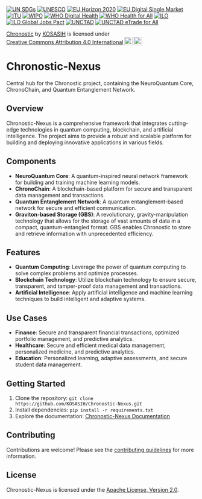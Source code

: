 [![UN SDGs](https://img.shields.io/badge/UN_SDGs-2030-blue)](https://www.un.org/sustainabledevelopment/)
[![UNESCO](https://img.shields.io/badge/UNESCO-Education_Science_Culture-blue)](https://www.unesco.org/)
[![EU Horizon 2020](https://img.shields.io/badge/EU_Horizon_2020-Innovation_Research-blue)](https://ec.europa.eu/programmes/horizon2020/)
[![EU Digital Single Market](https://img.shields.io/badge/EU_Digital_Single_Market-Digital_Economy-blue)](https://ec.europa.eu/digital-single-market/)
[![ITU](https://img.shields.io/badge/ITU-International_Cooperation-blue)](https://www.itu.int/)
[![WIPO](https://img.shields.io/badge/WIPO-Intellectual_Property_Innovation-blue)](https://www.wipo.int/)
[![WHO Digital Health](https://img.shields.io/badge/WHO_Digital_Health-Digital_Health-blue)](https://www.who.int/news-room/q-and-a/detail/digital-health)
[![WHO Health for All](https://img.shields.io/badge/WHO_Health_for_All-Health_for_All-blue)](https://www.who.int/news-room/q-and-a/detail/health-for-all)
[![ILO](https://img.shields.io/badge/ILO-Decent_Work-blue)](https://www.ilo.org/)
[![ILO Global Jobs Pact](https://img.shields.io/badge/ILO_Global_Jobs_Pact-Jobs_and_Social_Protection-blue)](https://www.ilo.org/global/topics/jobs-pact/lang--en/index.htm)
[![UNCTAD](https://img.shields.io/badge/UNCTAD-Trade_and_Development-blue)](https://unctad.org/)
[![UNCTAD eTrade for All](https://img.shields.io/badge/UNCTAD_eTrade_for_All-Digital_Trade-blue)](https://unctad.org/en/Pages/DTL/ETDA/ETDA.aspx)

<p xmlns:cc="http://creativecommons.org/ns#" xmlns:dct="http://purl.org/dc/terms/"><a property="dct:title" rel="cc:attributionURL" href="https://github.com/KOSASIH/Chronostic-Nexus">Chronostic</a> by <a rel="cc:attributionURL dct:creator" property="cc:attributionName" href="https://www.linkedin.com/in/kosasih-81b46b5a">KOSASIH</a> is licensed under <a href="https://creativecommons.org/licenses/by/4.0/?ref=chooser-v1" target="_blank" rel="license noopener noreferrer" style="display:inline-block;">Creative Commons Attribution 4.0 International<img style="height:22px!important;margin-left:3px;vertical-align:text-bottom;" src="https://mirrors.creativecommons.org/presskit/icons/cc.svg?ref=chooser-v1" alt=""><img style="height:22px!important;margin-left:3px;vertical-align:text-bottom;" src="https://mirrors.creativecommons.org/presskit/icons/by.svg?ref=chooser-v1" alt=""></a></p>

# Chronostic-Nexus
Central hub for the Chronostic project, containing the NeuroQuantum Core, ChronoChain, and Quantum Entanglement Network.

## Overview

Chronostic-Nexus is a comprehensive framework that integrates cutting-edge technologies in quantum computing, blockchain, and artificial intelligence. The project aims to provide a robust and scalable platform for building and deploying innovative applications in various fields.

## Components

*   **NeuroQuantum Core**: A quantum-inspired neural network framework for building and training machine learning models.
*   **ChronoChain**: A blockchain-based platform for secure and transparent data management and transactions.
*   **Quantum Entanglement Network**: A quantum entanglement-based network for secure and efficient communication.
*   **Graviton-based Storage (GBS)**: A revolutionary, gravity-manipulation technology that allows for the storage of vast amounts of data in a compact, quantum-entangled format. GBS enables Chronostic to store and retrieve information with unprecedented efficiency.

## Features

*   **Quantum Computing**: Leverage the power of quantum computing to solve complex problems and optimize processes.
*   **Blockchain Technology**: Utilize blockchain technology to ensure secure, transparent, and tamper-proof data management and transactions.
*   **Artificial Intelligence**: Apply artificial intelligence and machine learning techniques to build intelligent and adaptive systems.

## Use Cases

*   **Finance**: Secure and transparent financial transactions, optimized portfolio management, and predictive analytics.
*   **Healthcare**: Secure and efficient medical data management, personalized medicine, and predictive analytics.
*   **Education**: Personalized learning, adaptive assessments, and secure student data management.

## Getting Started

1.  Clone the repository: `git clone https://github.com/KOSASIH/Chronostic-Nexus.git`
2.  Install dependencies: `pip install -r requirements.txt`
3.  Explore the documentation: [Chronostic-Nexus Documentation](https://chronostic-nexus.readthedocs.io/en/latest/)

## Contributing

Contributions are welcome! Please see the [contributing guidelines](https://chronostic-nexus.readthedocs.io/en/latest/contributing.html) for more information.

## License

Chronostic-Nexus is licensed under the [Apache License, Version 2.0](https://www.apache.org/licenses/LICENSE-2.0).

